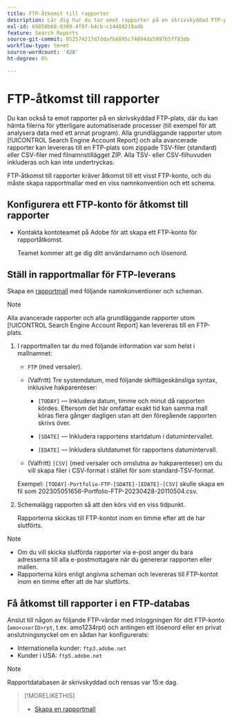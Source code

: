 ```yaml
---
title: FTP-åtkomst till rapporter
description: Lär dig hur du tar emot rapporter på en skrivskyddad FTP-plats.
exl-id: 69850b68-0309-4f07-b4cb-c14488219a4b
feature: Search Reports
source-git-commit: 052574217d7ddafb8895c74094da5997b5ff83db
workflow-type: tm+mt
source-wordcount: '428'
ht-degree: 0%

---
```


# FTP-åtkomst till rapporter

Du kan också ta emot rapporter på en skrivskyddad FTP-plats, där du kan hämta filerna för ytterligare automatiserade processer (till exempel för att analysera data med ett annat program). Alla grundläggande rapporter utom [!UICONTROL Search Engine Account Report] och alla avancerade rapporter kan levereras till en FTP-plats som zippade TSV-filer (standard) eller CSV-filer med filnamnstillägget ZIP. Alla TSV- eller CSV-filhuvuden inkluderas och kan inte undertryckas.

FTP-åtkomst till rapporter kräver åtkomst till ett visst FTP-konto, och du måste skapa rapportmallar med en viss namnkonvention och ett schema.

## Konfigurera ett FTP-konto för åtkomst till rapporter

* Kontakta kontoteamet på Adobe för att skapa ett FTP-konto för rapportåtkomst.

  Teamet kommer att ge dig ditt användarnamn och lösenord.

## Ställ in rapportmallar för FTP-leverans

Skapa en [rapportmall](templates/template-create.md) med följande namnkonventioner och scheman.

>[!NOTE]
>
>Alla avancerade rapporter och alla grundläggande rapporter utom [!UICONTROL Search Engine Account Report] kan levereras till en FTP-plats.

1. I rapportmallen tar du med följande information var som helst i mallnamnet:

   * `FTP` (med versaler).

   * (Valfritt) Tre systemdatum, med följande skiftlägeskänsliga syntax, inklusive hakparenteser:

      * `[TODAY]` — Inkludera datum, timme och minut då rapporten kördes. Eftersom det här omfattar exakt tid kan samma mall köras flera gånger dagligen utan att den föregående rapporten skrivs över.

      * `[SDATE]` — Inkludera rapportens startdatum i datumintervallet.

      * `[EDATE]` — Inkludera slutdatumet för rapportens datumintervall.

   * (Valfritt) `[CSV]` (med versaler och omslutna av hakparenteser) om du vill skapa filer i CSV-format i stället för som standard-TSV-format.

   Exempel: `[TODAY]-Portfolio-FTP-[SDATE]-[EDATE]-[CSV]` skulle skapa en fil som 202305051656-Portfolio-FTP-20230428-20110504.csv.

1. Schemalägg rapporten så att den körs vid en viss tidpunkt.

   Rapporterna skickas till FTP-kontot inom en timme efter att de har slutförts.

>[!NOTE]
>
>* Om du vill skicka slutförda rapporter via e-post anger du bara adresserna till alla e-postmottagare när du genererar rapporten eller mallen.
>* Rapporterna körs enligt angivna scheman och levereras till FTP-kontot inom en timme efter att de har slutförts.

## Få åtkomst till rapporter i en FTP-databas

Anslut till någon av följande FTP-värdar med inloggningen för ditt FTP-konto (`amo<userID>rpt`, t.ex. amo1234rpt) och antingen ett lösenord eller en privat anslutningsnyckel om en sådan har konfigurerats:

* Internationella kunder: `ftp3.adobe.net`
* Kunder i USA: `ftp5.adobe.net`

>[!NOTE]
>
>Rapportdatabasen är skrivskyddad och rensas var 15:e dag.


>[!MORELIKETHIS]
>
>* [Skapa en rapportmall](/help/search-social-commerce/reports/automation/templates/template-create.md)
